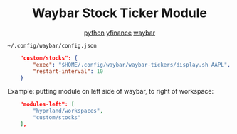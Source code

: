 <div align="center">

# Waybar Stock Ticker Module

[python](http://python.org)
[yfinance](https://github.com/ranaroussi/yfinance)
[waybar](https://github.com/Alexays/Waybar)
</div>

`~/.config/waybar/config.json`
```json
    "custom/stocks": {
        "exec": "$HOME/.config/waybar/waybar-tickers/display.sh AAPL",
        "restart-interval": 10
    }
```
Example: putting module on left side of waybar, to right of workspace:
```json
    "modules-left": [
        "hyprland/workspaces",
        "custom/stocks"
    ],
```
